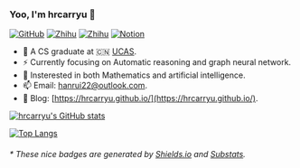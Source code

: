 ### Yoo, I'm hrcarryu 👋

[![GitHub](https://img.shields.io/badge/dynamic/json?logo=github&label=GitHub&labelColor=495867&color=495867&query=%24.data.totalSubs&url=https%3A%2F%2Fapi.spencerwoo.com%2Fsubstats%2F%3Fsource%3Dgithub%26queryKey%3Dhrcarryu)](https://github.com/hrcarryu)
[![Zhihu](https://img.shields.io/badge/dynamic/json?logo=zhihu&label=Zhihu&labelColor=E0F8E6&color=E0F8E6&query=%24.data.totalSubs&url=https%3A%2F%2Fapi.spencerwoo.com%2Fsubstats%2F%3Fsource%3Dzhihu%26queryKey%3Dxiang-long-zai-tian-52)](https://www.zhihu.com/people/xiang-long-zai-tian-52)
[![Zhihu](https://img.shields.io/badge/dynamic/json?logo=coolapk&label=%E9%85%B7%E5%AE%89%20Coolapk&labelColor=F8E6E0&color=F8E6E0&query=%24.data.totalSubs&url=https%3A%2F%2Fapi.spencerwoo.com%2Fsubstats%2F%3Fsource%3Dcoolapk%26queryKey%3D2940472)](https://www.zhihu.com/people/xiang-long-zai-tian-52)
[![Notion](https://img.shields.io/badge/Notion-shared-D0F5A9?logo=notion&style=social)](https://foggy-hour-c66.notion.site/a80d2580e7f14c3481af1eb75434726c?v=a10ae36c26bc40389a901788d37442a6)

- 👶 A CS graduate at 🇨🇳 [UCAS](https://www.UCAS.ac.cn).
- ⚡ Currently focusing on Automatic reasoning and graph neural network.
- 🔭 Insterested in both Mathematics and artificial intelligence.
- 📫 Email: [hanrui22@outlook.com](hanrui22@outlook.com).
- 🍎 Blog: [https://hrcarryu.github.io/](https://hrcarryu.github.io/).

[![hrcarryu's GitHub stats](https://github-readme-stats.vercel.app/api?username=hrcarryu&show_icons=true&theme=radical&count_private=true)](https://github.com/anuraghazra/github-readme-stats)

[![Top Langs](https://github-readme-stats.vercel.app/api/top-langs/?username=hrcarryu&exclude_repo=CG_proj1,winafl,WDFuzzer,UCAS-Helper,LazyIDA,get-sep-file,sdn-srv6,shijy16.github.io&layout=compact)](https://github.com/anuraghazra/github-readme-stats)

<h6>* These nice badges are generated by <a href="https://shields.io/">Shields.io</a> and <a href="https://github.com/spencerwooo/Substats">Substats</a>.</h6>
